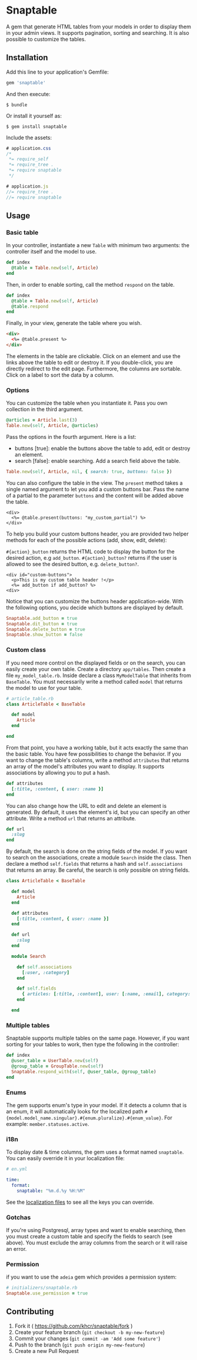 # Snaptable

A gem that generate HTML tables from your models in order to display them in your admin views. It supports pagination, sorting and searching. It is also possible to customize the tables.

## Installation

Add this line to your application's Gemfile:

```ruby
gem 'snaptable'
```

And then execute:

    $ bundle

Or install it yourself as:

    $ gem install snaptable

Include the assets:

```css
# application.css
/*
 *= require_self
 *= require_tree .
 *= require snaptable
 */

```

```js
# application.js
//= require_tree .
//= require snaptable
```

## Usage

### Basic table

In your controller, instantiate a new `Table` with minimum two arguments: the controller itself and the model to use.

```ruby
def index
  @table = Table.new(self, Article)
end
```

Then, in order to enable sorting, call the method `respond` on the table.

```ruby
def index
  @table = Table.new(self, Article)
  @table.respond
end
```

Finally, in your view, generate the table where you wish.

```html
<div>
  <%= @table.present %>
</div>
```

The elements in the table are clickable. Click on an element and use the links above the table to edit or destroy it. If you double-click, you are directly redirect to the edit page. Furthermore, the columns are sortable. Click on a label to sort the data by a column.

### Options

You can customize the table when you instantiate it. Pass you own collection in the third argument.

```ruby
@articles = Article.last(3)
Table.new(self, Article, @articles)
```

Pass the options in the fourth argument. Here is a list:

* buttons [true]: enable the buttons above the table to add, edit or destroy an element.
* search [false]: enable searching. Add a search field above the table.

```ruby
Table.new(self, Article, nil, { search: true, buttons: false })
```

You can also configure the table in the view. The `present` method takes a single named argument to let you add a custom buttons bar. Pass the name of a partial to the parameter `buttons` and the content will be added above the table.

```erb
<div>
  <%= @table.present(buttons: "my_custom_partial") %>
</div>
```
To help you build your custom buttons header, you are provided two helper methods for each of the possible actions (add, show, edit, delete):

`#{action}_button` returns the HTML code to display the button for the desired action, e.g `add_button`.
`#{action}_button?` returns if the user is allowed to see the desired button, e.g. `delete_button?`.

```erb
<div id="custom-buttons">
  <p>This is my custom table header !</p>
  <%= add_button if add_button? %>
<div>
```

Notice that you can customize the buttons header application-wide. With the following options, you decide which buttons are displayed by default.

```ruby
Snaptable.add_button = true
Snaptable.dit_button = true
Snaptable.delete_button = true
Snaptable.show_button = false
```

### Custom class

If you need more control on the displayed fields or on the search, you can easily create your own table.
Create a directory `app/tables`. Then create a file `my_model_table.rb`. Inside declare a class `MyModelTable` that inherits from `BaseTable`.
You must necessarily write a method called `model` that returns the model to use for your table.

```ruby
# article_table.rb
class ArticleTable < BaseTable

  def model
    Article
  end

end
```

From that point, you have a working table, but it acts exactly the same than the basic table. You have few possibilities to change the behavior.
If you want to change the table's columns, write a method `attributes` that returns an array of the model's attributes you want to display. It supports associations by allowing you to put a hash.

```ruby
def attributes
  [:title, :content, { user: :name }]
end
```

You can also change how the URL to edit and delete an element is generated. By default, it uses the element's id, but you can specify an other attribute. Write a method `url` that returns an attribute.

```ruby
def url
  :slug
end
```

By default, the search is done on the string fields of the model. If you want to search on the associations, create a module `Search` inside the class. Then declare a method `self.fields` that returns a hash and `self.associations` that returns an array. Be careful, the search is only possible on string fields.

```ruby
class ArticleTable < BaseTable

  def model
    Article
  end

  def attributes
    [:title, :content, { user: :name }]
  end

  def url
    :slug
  end

  module Search

    def self.associations
      [:user, :category]
    end

    def self.fields
      { articles: [:title, :content], user: [:name, :email], category: [:name] }
    end

  end
```

### Multiple tables

Snaptable supports multiple tables on the same page. However, if you want sorting for your tables to work, then type the following in the controller:

```ruby
def index
  @user_table = UserTable.new(self)
  @group_table = GroupTable.new(self)
  Snaptable.respond_with(self, @user_table, @group_table)
end
```

### Enums

The gem supports enum's type in your model. If it detects a column that is an enum, it will automatically looks for the localized path `#{model.model_name.singular}.#{enum.pluralize}.#{enum_value}`. For example: `member.statuses.active`.

### i18n

To display date & time columns, the gem uses a format named `snaptable`. You can easily override it in your localization file:

```yml
# en.yml

time:
  format:
    snaptable: "%m.d.%y %H:%M"

```

See the [localization files](config/locales) to see all the keys you can override.

### Gotchas

If you're using Postgresql, array types and want to enable searching, then you must create a custom table and specify the fields to search (see above). You must exclude the array columns from the search or it will raise an error.

### Permission

if you want to use the `adeia` gem which provides a permission system:

```ruby
# initializers/snaptable.rb
Snaptable.use_permission = true
```

## Contributing

1. Fork it ( https://github.com/khcr/snaptable/fork )
2. Create your feature branch (`git checkout -b my-new-feature`)
3. Commit your changes (`git commit -am 'Add some feature'`)
4. Push to the branch (`git push origin my-new-feature`)
5. Create a new Pull Request

